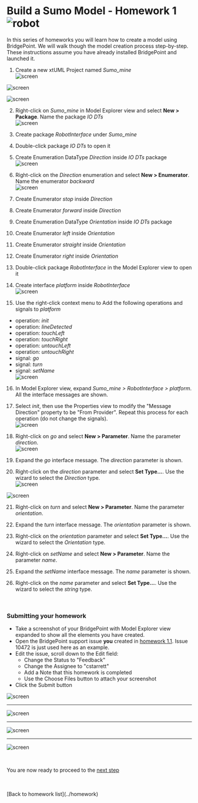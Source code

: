 # Build a Sumo Model - Homework 1  ![robot](../img/sumo_robot.jpg)  

In this series of homeworks you will learn how to create a model using
BridgePoint.  We will walk though the model creation process step-by-step. These
instructions assume you have already installed BridgePoint and launched it.  

1) Create a new xtUML Project named *Sumo_mine*   
![screen](../img/sumo_hw_1.1.png)  

![screen](../img/sumo_hw_1.2.png)  

![screen](../img/sumo_hw_1.3.png)  

2) Right-click on *Sumo_mine* in Model Explorer view and select **New > Package**. Name the package *IO DTs*   
![screen](../img/sumo_hw_1.4.png)  

3) Create package *RobotInterface* under *Sumo_mine*    

4) Double-click package *IO DTs* to open it   

5) Create Enumeration DataType *Direction* inside *IO DTs* package   
![screen](../img/sumo_hw_1.5.png)  

6) Right-click on the *Direction* enumeration and select **New > Enumerator**. Name the enumerator *backward*   
![screen](../img/sumo_hw_1.6.png)  

7) Create Enumerator *stop* inside *Direction*   

8) Create Enumerator *forward* inside *Direction*   

9) Create Enumeration DataType *Orientation* inside *IO DTs* package   

10) Create Enumerator *left* inside *Orientation*   

11) Create Enumerator *straight* inside *Orientation*   

12) Create Enumerator *right* inside *Orientation*   

13) Double-click package *RobotInterface* in the Model Explorer view to open it  

14) Create interface *platform* inside *RobotInterface*   
![screen](../img/sumo_hw_1.7.png)  

15) Use the right-click context menu to Add the following operations and 
signals to *platform*   
  * operation: *init*  
  * operation: *lineDetected*  
  * operation: *touchLeft*  
  * operation: *touchRight*  
  * operation: *untouchLeft*  
  * operation: *untouchRight*  
  * signal: *go*  
  * signal: *turn*  
  * signal: *setName*  
![screen](../img/sumo_hw_1.8.png)  

16) In Model Explorer view, expand *Sumo_mine > RobotInterface > platform*.  All 
the interface messages are shown.  

17) Select *init*, then use the Properties view to modify the "Message Direction" 
property to be "From Provider". Repeat this process for each operation (do not change 
the signals).    
![screen](../img/sumo_hw_1.9.png)  

18) Right-click on *go* and select **New > Parameter**. Name the parameter *direction*.  
![screen](../img/sumo_hw_1.10.png)  

19) Expand the *go* interface message.  The *direction* parameter is shown.  

20) Right-click on the *direction* parameter and select **Set Type...**.  Use the wizard to select the *Direction* type.  
![screen](../img/sumo_hw_1.11.png)   

![screen](../img/sumo_hw_1.12.png)  

21) Right-click on *turn* and select **New > Parameter**. Name the parameter 
*orientation*.  

22) Expand the *turn* interface message.  The *orientation* parameter is shown.  

23) Right-click on the *orientation* parameter and select **Set Type...**.  Use the 
wizard to select the *Orientation* type.  

24) Right-click on *setName* and select **New > Parameter**. Name the parameter *name*.  

25) Expand the *setName* interface message.  The *name* parameter is shown.  

26) Right-click on the *name* parameter and select **Set Type...**.  Use the wizard 
to select the *string* type.  

<br/>

### Submitting your homework

* Take a screenshot of your BridgePoint with Model Explorer view expanded to show 
all the elements you have created.  
* Open the BridgePoint support issue **you** created in [homework 1.1](1.1.html). Issue 
10472 is just used here as an example.  
* Edit the issue, scroll down to the Edit field:  
  * Change the Status to "Feedback"  
  * Change the Assignee to "cstarrett"  
  * Add a Note that this homework is completed 
  * Use the Choose Files button to attach your screenshot  
* Click the Submit button  

![screen](../img/sumo_hw_1.13.png)   
<hr/>  

![screen](../img/sumo_hw_1.13a.png)   
<hr/>  

![screen](../img/sumo_hw_1.13b.png)   
<hr/>  

![screen](../img/sumo_hw_1.14.png)  

<br/>

You are now ready to proceed to the [next step](./sumo_create2.html)

<br/>
<br/>
[Back to homework list](../homework)  
